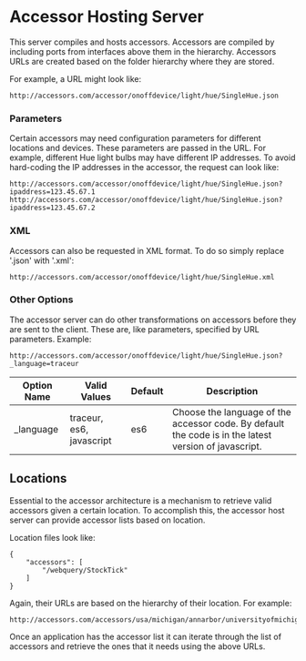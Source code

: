 Accessor Hosting Server
=======================

This server compiles and hosts accessors. Accessors are compiled by including
ports from interfaces above them in the hierarchy. Accessors URLs are created
based on the folder hierarchy where they are stored.

For example, a URL might look like:

    http://accessors.com/accessor/onoffdevice/light/hue/SingleHue.json


### Parameters

Certain accessors may need configuration parameters for different locations
and devices. These parameters are passed in the URL. For example, different
Hue light bulbs may have different IP addresses. To avoid hard-coding
the IP addresses in the accessor, the request can look like:

    http://accessors.com/accessor/onoffdevice/light/hue/SingleHue.json?ipaddress=123.45.67.1
    http://accessors.com/accessor/onoffdevice/light/hue/SingleHue.json?ipaddress=123.45.67.2


### XML

Accessors can also be requested in XML format. To do so simply replace '.json'
with '.xml':

    http://accessors.com/accessor/onoffdevice/light/hue/SingleHue.xml

### Other Options

The accessor server can do other transformations on accessors before
they are sent to the client. These are, like parameters, specified by URL
parameters. Example:

    http://accessors.com/accessor/onoffdevice/light/hue/SingleHue.json?_language=traceur


| Option Name | Valid Values             | Default | Description |
| ----------- | ------------             | ------- | ----------- |
| _language   | traceur, es6, javascript | es6     | Choose the language of the accessor code. By default the code is in the latest version of javascript. |



Locations
---------

Essential to the accessor architecture is a mechanism to retrieve valid
accessors given a certain location. To accomplish this, the accessor host
server can provide accessor lists based on location.

Location files look like:


    {
    	"accessors": [
    		"/webquery/StockTick"
    	]
    }

Again, their URLs are based on the hierarchy of their location. For example:

    http://accessors.com/accessors/usa/michigan/annarbor/universityofmichigan/bbb/4908/accessors.json

Once an application has the accessor list it can iterate through the list of
accessors and retrieve the ones that it needs using the above URLs.